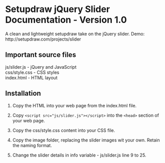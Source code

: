 <h1>Setupdraw jQuery Slider Documentation - Version 1.0</h1>
A clean and lightweight setupdraw take on the jQuery slider.
Demo: http://setupdraw.com/projects/slider

<h2>Important source files</h2>
js/slider.js 	- jQuery and JavaScript<br />
css/style.css 	- CSS styles<br />
index.html 	- HTML layout

<h2>Installation</h2>

1. Copy the HTML into your web page from the index.html file.

2. Copy ```<script src="js/slider.js"></script>``` into the ```<head>``` section of your web page.

3. Copy the css/style.css content into your CSS file.

4. Copy the image folder, replacing the slider images wit your own. Retain the naming format.

5. Change the slider details in info variable - js/slider.js line 9 to 25.